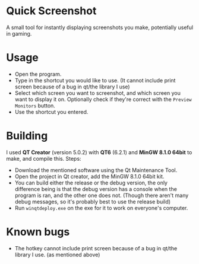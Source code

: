 # Quick Screenshot
A small tool for instantly displaying screenshots you make, potentially useful in gaming.

# Usage
- Open the program.
- Type in the shortcut you would like to use. (It cannot include print screen because of a bug in qt/the library I use)
- Select which screen you want to screenshot, and which screen you want to display it on. Optionally check if they're correct with the `Preview Monitors` button.
- Use the shortcut you entered.

# Building
I used **QT Creator** (version 5.0.2) with **QT6** (6.2.1) and **MinGW 8.1.0 64bit** to make, and compile this. Steps:
- Download the mentioned software using the Qt Maintenance Tool.
- Open the project in Qt creator, add the MinGW 8.1.0 64bit kit.
- You can build either the release or the debug version, the only difference being is that the debug version has a console when the program is ran, and the other one does not. (Though there aren't many debug messages, so it's probably best to use the release build)
- Run `winqtdeploy.exe` on the exe for it to work on everyone's computer.

# Known bugs
- The hotkey cannot include print screen because of a bug in qt/the library I use. (as mentioned above)
